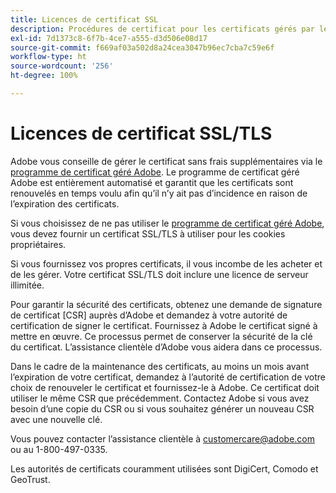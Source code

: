 ```yaml
---
title: Licences de certificat SSL
description: Procédures de certificat pour les certificats gérés par le client
exl-id: 7d1373c8-6f7b-4ce7-a555-d3d506e08d17
source-git-commit: f669af03a502d8a24cea3047b96ec7cba7c59e6f
workflow-type: ht
source-wordcount: '256'
ht-degree: 100%

---
```


# Licences de certificat SSL/TLS

Adobe vous conseille de gérer le certificat sans frais supplémentaires via le [programme de certificat géré Adobe](https://experienceleague.adobe.com/docs/core-services/interface/ec-cookies/cookies-first-party.html?lang=fr). Le programme de certificat géré Adobe est entièrement automatisé et garantit que les certificats sont renouvelés en temps voulu afin qu’il n’y ait pas d’incidence en raison de l’expiration des certificats.

Si vous choisissez de ne pas utiliser le [programme de certificat géré Adobe](https://experienceleague.adobe.com/docs/core-services/interface/ec-cookies/cookies-first-party.html?lang=fr), vous devez fournir un certificat SSL/TLS à utiliser pour les cookies propriétaires.

Si vous fournissez vos propres certificats, il vous incombe de les acheter et de les gérer.  Votre certificat SSL/TLS doit inclure une licence de serveur illimitée.

Pour garantir la sécurité des certificats, obtenez une demande de signature de certificat [CSR] auprès d’Adobe et demandez à votre autorité de certification de signer le certificat.  Fournissez à Adobe le certificat signé à mettre en œuvre.  Ce processus permet de conserver la sécurité de la clé du certificat.  L’assistance clientèle d’Adobe vous aidera dans ce processus.

Dans le cadre de la maintenance des certificats, au moins un mois avant l’expiration de votre certificat, demandez à l’autorité de certification de votre choix de renouveler le certificat et fournissez-le à Adobe.  Ce certificat doit utiliser le même CSR que précédemment.  Contactez Adobe si vous avez besoin d’une copie du CSR ou si vous souhaitez générer un nouveau CSR avec une nouvelle clé.

Vous pouvez contacter l’assistance clientèle à customercare@adobe.com ou au 1-800-497-0335.

Les autorités de certificats couramment utilisées sont DigiCert, Comodo et GeoTrust.

